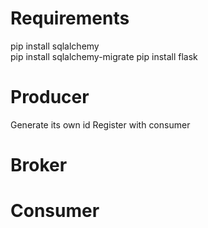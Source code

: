 Requirements
=======
pip install sqlalchemy  
pip install sqlalchemy-migrate
pip install flask

Producer
=======
Generate its own id
Register with consumer

Broker
=======


Consumer
=======

